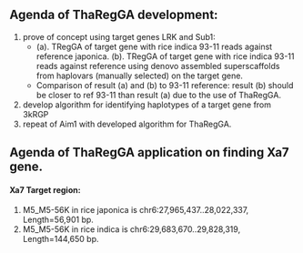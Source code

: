## Agenda of ThaRegGA development:
1. prove of concept using target genes LRK and Sub1: 
   * (a). TRegGA of target gene with rice indica 93-11 reads against reference japonica. (b). TRegGA of target gene with rice indica 93-11 reads against reference using denovo assembled superscaffolds from haplovars (manually selected) on the target gene.
   * Comparison of result (a) and (b) to 93-11 reference: result (b) should be closer to ref 93-11 than result (a) due to the use of ThaRegGA.
2. develop algorithm for identifying haplotypes of a target gene from 3kRGP
3. repeat of Aim1 with developed algorithm for ThaRegGA.

## Agenda of ThaRegGA application on finding Xa7 gene.
#### Xa7 Target region:
1. M5_M5-56K in rice japonica is chr6:27,965,437..28,022,337, Length=56,901 bp. 
2. M5_M5-56K in rice indica is chr6:29,683,670..29,828,319, Length=144,650 bp.
